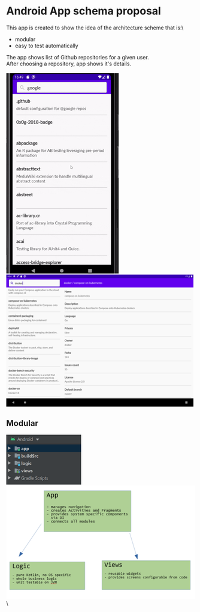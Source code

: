 # Android App schema proposal
This app is created to show the idea of the architecture scheme that is:\
- modular
- easy to test automatically

The app shows list of Github repositories for a given user.\
After choosing a repository, app shows it's details.\
\
<img src="readmeImages/app.gif" alt="App" width="300"/> <img src="readmeImages/app_tablet.png" alt="On tablet" width="500"/>

## Modular
<img src="readmeImages/modules_studio.png" alt="Modules list" width="200"/>
<img src="readmeImages/modules_diagram.png" alt="Architecture idea diagram" width="600"/>\
